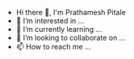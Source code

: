 - Hi there 👋, I'm Prathamesh Pitale
- 👀 I’m interested in ...
- 🌱 I’m currently learning ...
- 💞️ I’m looking to collaborate on ...
- 📫 How to reach me ...

<!---
Prathamesh-Pitale/Prathamesh-Pitale is a ✨ special ✨ repository because its `README.md` (this file) appears on your GitHub profile.
You can click the Preview link to take a look at your changes.
--->
